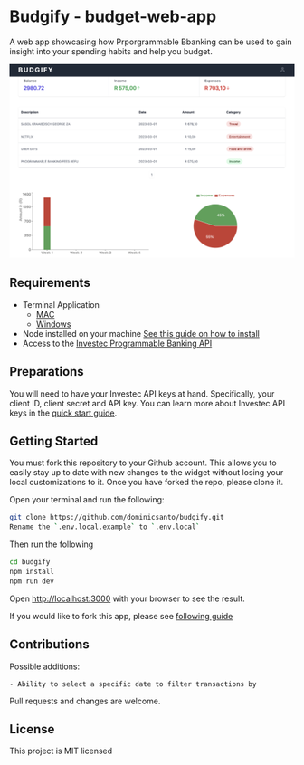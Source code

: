 # Budgify - budget-web-app

A web app showcasing how Prporgrammable Bbanking can be used to gain insight into your spending habits and help you budget.

![Dashboard](/docs/dashboard.png)

## Requirements

- Terminal Application
  - [MAC](https://support.apple.com/en-za/guide/terminal/apd5265185d-f365-44cb-8b09-71a064a42125/mac)
  - [Windows](https://www.youtube.com/watch?v=EqaEPL9ZKGA)
- Node installed on your machine [See this guide on how to install](https://kinsta.com/blog/how-to-install-node-js/)
- Access to the [Investec Programmable Banking API](https://developer.investec.com/za/home)

## Preparations

You will need to have your Investec API keys at hand.
Specifically, your client ID, client secret and API key. You can learn more about Investec API keys in the [quick start guide](https://offerzen.gitbook.io/programmable-banking-community-wiki/developer-tools/quick-start-guide#how-to-get-your-api-keys).

## Getting Started

You must fork this repository to your Github account. This allows you to easily stay up to date with new changes to the widget without losing your local customizations to it. Once you have forked the repo, please clone it.

Open your terminal and run the following:

```bash
git clone https://github.com/dominicsanto/budgify.git
Rename the `.env.local.example` to `.env.local`
```

Then run the following

```bash
cd budgify
npm install
npm run dev
```

Open [http://localhost:3000](http://localhost:3000) with your browser to see the result.

If you would like to fork this app, please see [following guide](https://docs.github.com/en/get-started/quickstart/fork-a-repo)

## Contributions

Possible additions:

```
- Ability to select a specific date to filter transactions by
```

Pull requests and changes are welcome.

## License

This project is MIT licensed
